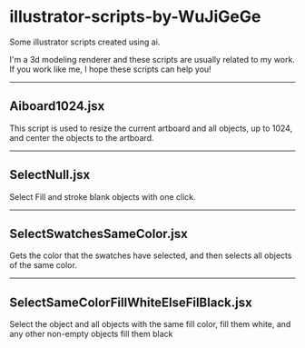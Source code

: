 # illustrator-scripts-by-WuJiGeGe
Some illustrator scripts created using ai.

I'm a 3d modeling renderer and these scripts are usually related to my work. If you work like me, I hope these scripts can help you!

---
## Aiboard1024.jsx
This script is used to resize the current artboard and all objects, up to 1024, and center the objects to the artboard.

---
## SelectNull.jsx
Select Fill and stroke blank objects with one click.

---

## SelectSwatchesSameColor.jsx
Gets the color that the swatches have selected, and then selects all objects of the same color.

---
## SelectSameColorFillWhiteElseFilBlack.jsx
Select the object and all objects with the same fill color, fill them white, and any other non-empty objects fill them black

